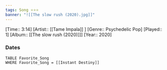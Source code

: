 ```yaml
---
tags: Song ⭐⭐⭐ 
banner: "![[The slow rush (2020).jpg]]"
---
```

[Time:: 3:14]
[Artist:: [[Tame Impala]] ]
[Genre:: Psychedelic Pop]
[Played:: 1]
[Album:: [[The slow rush (2020)]]]
[Year:: 2020]
### Dates
````dataview
TABLE Favorite_Song
WHERE Favorite_Song = [[Instant Destiny]]
````